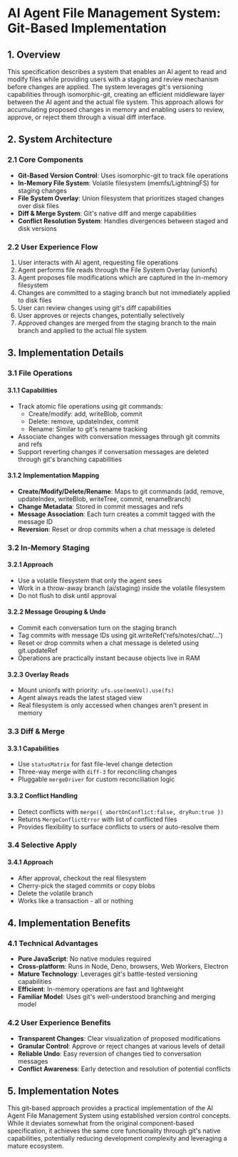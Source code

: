 # AI Agent File Management System: Git-Based Implementation

## 1. Overview

This specification describes a system that enables an AI agent to read and modify files while providing users with a 
staging and review mechanism before changes are applied. The system leverages git's versioning capabilities through 
isomorphic-git, creating an efficient middleware layer between the AI agent and the actual file system. This approach 
allows for accumulating proposed changes in memory and enabling users to review, approve, or reject them through 
a visual diff interface.

## 2. System Architecture

### 2.1 Core Components

* **Git-Based Version Control**: Uses isomorphic-git to track file operations
* **In-Memory File System**: Volatile filesystem (memfs/LightningFS) for staging changes
* **File System Overlay**: Union filesystem that prioritizes staged changes over disk files
* **Diff & Merge System**: Git's native diff and merge capabilities
* **Conflict Resolution System**: Handles divergences between staged and disk versions

### 2.2 User Experience Flow

1. User interacts with AI agent, requesting file operations
2. Agent performs file reads through the File System Overlay (unionfs)
3. Agent proposes file modifications which are captured in the in-memory filesystem
4. Changes are committed to a staging branch but not immediately applied to disk files
5. User can review changes using git's diff capabilities
6. User approves or rejects changes, potentially selectively
7. Approved changes are merged from the staging branch to the main branch and applied to the actual file system

## 3. Implementation Details

### 3.1 File Operations

#### 3.1.1 Capabilities

* Track atomic file operations using git commands:
  * Create/modify: add, writeBlob, commit
  * Delete: remove, updateIndex, commit
  * Rename: Similar to git's rename tracking
* Associate changes with conversation messages through git commits and refs
* Support reverting changes if conversation messages are deleted through git's branching capabilities

#### 3.1.2 Implementation Mapping

* **Create/Modify/Delete/Rename**: Maps to git commands (add, remove, updateIndex, writeBlob, writeTree, commit, renameBranch)
* **Change Metadata**: Stored in commit messages and refs
* **Message Association**: Each turn creates a commit tagged with the message ID
* **Reversion**: Reset or drop commits when a chat message is deleted

### 3.2 In-Memory Staging

#### 3.2.1 Approach

* Use a volatile filesystem that only the agent sees
* Work in a throw-away branch (ai/staging) inside the volatile filesystem
* Do not flush to disk until approval

#### 3.2.2 Message Grouping & Undo

* Commit each conversation turn on the staging branch
* Tag commits with message IDs using git.writeRef('refs/notes/chat/...')
* Reset or drop commits when a chat message is deleted using git.updateRef
* Operations are practically instant because objects live in RAM

#### 3.2.3 Overlay Reads

* Mount unionfs with priority: `ufs.use(memVol).use(fs)`
* Agent always reads the latest staged view
* Real filesystem is only accessed when changes aren't present in memory

### 3.3 Diff & Merge

#### 3.3.1 Capabilities

* Use `statusMatrix` for fast file-level change detection
* Three-way merge with `diff-3` for reconciling changes
* Pluggable `mergeDriver` for custom reconciliation logic

#### 3.3.2 Conflict Handling

* Detect conflicts with `merge({ abortOnConflict:false, dryRun:true })`
* Returns `MergeConflictError` with list of conflicted files
* Provides flexibility to surface conflicts to users or auto-resolve them

### 3.4 Selective Apply

#### 3.4.1 Approach

* After approval, checkout the real filesystem
* Cherry-pick the staged commits or copy blobs
* Delete the volatile branch
* Works like a transaction - all or nothing

## 4. Implementation Benefits

### 4.1 Technical Advantages

* **Pure JavaScript**: No native modules required
* **Cross-platform**: Runs in Node, Deno, browsers, Web Workers, Electron
* **Mature Technology**: Leverages git's battle-tested versioning capabilities
* **Efficient**: In-memory operations are fast and lightweight
* **Familiar Model**: Uses git's well-understood branching and merging model

### 4.2 User Experience Benefits

* **Transparent Changes**: Clear visualization of proposed modifications
* **Granular Control**: Approve or reject changes at various levels of detail
* **Reliable Undo**: Easy reversion of changes tied to conversation messages
* **Conflict Awareness**: Early detection and resolution of potential conflicts

## 5. Implementation Notes

This git-based approach provides a practical implementation of the AI Agent File Management System using established version control concepts. While it deviates somewhat from the original component-based specification, it achieves the same core functionality through git's native capabilities, potentially reducing development complexity and leveraging a mature ecosystem.


